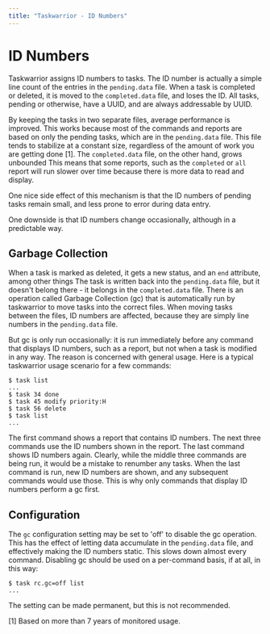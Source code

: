 ```yaml
---
title: "Taskwarrior - ID Numbers"
---
```


# ID Numbers

Taskwarrior assigns ID numbers to tasks.
The ID number is actually a simple line count of the entries in the `pending.data` file.
When a task is completed or deleted, it is moved to the `completed.data` file, and loses the ID.
All tasks, pending or otherwise, have a UUID, and are always addressable by UUID.

By keeping the tasks in two separate files, average performance is improved.
This works because most of the commands and reports are based on only the pending tasks, which are in the `pending.data` file.
This file tends to stabilize at a constant size, regardless of the amount of work you are getting done \[1\].
The `completed.data` file, on the other hand, grows unbounded
This means that some reports, such as the `completed` or `all` report will run slower over time because there is more data to read and display.

One nice side effect of this mechanism is that the ID numbers of pending tasks remain small, and less prone to error during data entry.

One downside is that ID numbers change occasionally, although in a predictable way.

## Garbage Collection

When a task is marked as deleted, it gets a new status, and an `end` attribute, among other things
The task is written back into the `pending.data` file, but it doesn\'t belong there - it belongs in the `completed.data` file.
There is an operation called Garbage Collection (gc) that is automatically run by taskwarrior to move tasks into the correct files.
When moving tasks between the files, ID numbers are affected, because they are simply line numbers in the `pending.data` file.

But gc is only run occasionally: it is run immediately before any command that displays ID numbers, such as a report, but not when a task is modified in any way.
The reason is concerned with general usage.
Here is a typical taskwarrior usage scenario for a few commands:

```
$ task list
...
$ task 34 done
$ task 45 modify priority:H
$ task 56 delete
$ task list
...
```

The first command shows a report that contains ID numbers.
The next three commands use the ID numbers shown in the report.
The last command shows ID numbers again.
Clearly, while the middle three commands are being run, it would be a mistake to renumber any tasks.
When the last command is run, new ID numbers are shown, and any subsequent commands would use those.
This is why only commands that display ID numbers perform a gc first.

## Configuration

The `gc` configuration setting may be set to \'off\' to disable the gc operation.
This has the effect of letting data accumulate in the `pending.data`
file, and effectively making the ID numbers static.
This slows down almost every command.
Disabling gc should be used on a per-command basis, if at all, in this way:

```
$ task rc.gc=off list
...
```

The setting can be made permanent, but this is not recommended.

\[1\] Based on more than 7 years of monitored usage.
